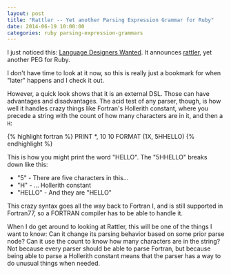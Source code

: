 ```yaml
---
layout: post
title: "Rattler -- Yet another Parsing Expression Grammar for Ruby"
date: 2014-06-19 10:00:00
categories: ruby parsing-expression-grammars
---
```


I just noticed this: [Language Designers
Wanted](http://www.rubyflow.com/items/11157-language-designers-wanted).
It announces [rattler](https://github.com/jarhart/rattler), yet
another PEG for Ruby.

I don't have time to look at it now, so this is really just a bookmark
for when "later" happens and I check it out.

However, a quick look shows that it is an external DSL.  Those can
have advantages and disadvantages.  The acid test of any parser,
though, is how well it handles crazy things like Fortran's Hollerith
constant, where you precede a string with the count of how many
characters are in it, and then a `H`:

{% highlight fortran %}
      PRINT *, 10
 10   FORMAT (1X, 5HHELLO)
{% endhighlight %}

This is how you might print the word "HELLO".  The "5HHELLO" breaks
down like this:

* "5" - There are five characters in this...
* "H" - ... Hollerith constant
* "HELLO" - And they are "HELLO"

This crazy syntax goes all the way back to Fortran I, and is still
supported in Fortran77, so a FORTRAN compiler has to be able to handle
it.

When I do get around to looking at Rattler, this will be one of the
things I want to know: Can it change its parsing behavior based on
some prior parse node?  Can it use the count to know how many
characters are in the string?  Not because every parser should be able
to parse Fortran, but because being able to parse a Hollerith constant
means that the parser has a way to do unusual things when needed.
